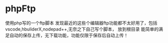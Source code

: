 # phpFtp
使用php写的一个ftp脚本
发现最近的这些个编辑器ftp功能都不太好用了，包括vscode,hbuliderX,nodepad++,无奈之下自己写个脚本，
放到根目录
能简单的满足自动的保存上传，无下载功能，功能仅限于保存后自动上传！

